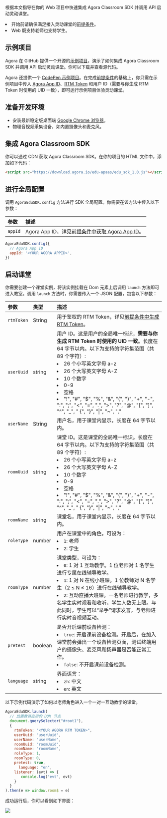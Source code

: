 根据本文指导在你的 Web 项目中快速集成 Agora Classroom SDK 并调用 API 启动灵动课堂。

<div class="alert note"><li>开始前请确保满足接入灵动课堂的<a href="./agora_class_prep">前提条件</a>。<li>Web 既支持老师也支持学生。</div>

## 示例项目

Agora 在 GitHub 提供一个开源的[示例项目](https://github.com/AgoraIO-Community/CloudClass-Desktop)，演示了如何集成 Agora Classroom SDK 并调用 API 启动灵动课堂。你可以下载并查看源代码。

Agora 还提供一个 [CodePen 示例项目](https://codepen.io/agoratechwriter/pen/OJRrOxg)。在完成[前提条件](https://docs.agora.io/cn/agora-class/agora_class_prep?platform=Web)的基础上，你只需在示例项目中传入 [Agora App ID](https://docs.agora.io/cn/agora-class/agora_class_prep?platform=Web#1-创建-agora-项目并获取-app-id-和-app-证书)、[RTM Token](https://docs.agora.io/cn/agora-class/agora_class_prep?platform=Web#5-生成-rtm-token) 和用户 ID（需要与你生成 RTM Token 时使用的 UID 一致），即可运行示例项目体验灵动课堂。

## 准备开发环境

- 安装最新稳定版桌面端 [Google Chrome 浏览器](https://www.google.cn/chrome/)。
- 物理音视频采集设备，如内置摄像头和麦克风。

## 集成 Agora Classroom SDK

你可以通过 CDN 获取 Agora Classroom SDK。在你的项目的 HTML 文件中，添加如下代码：

```html
<script src="https://download.agora.io/edu-apaas/edu_sdk_1.0.js"></script>
```

## 进行全局配置

调用 `AgoraEduSDK.config` 方法进行 SDK 全局配置。你需要在该方法中传入以下参数：

| 参数    | 描述                                                         |
| :------ | :----------------------------------------------------------- |
| `appId` | Agora App ID，详见[前提条件中获取 Agora App ID](https://docs.agora.io/cn/agora-class/agora_class_prep?platform=Web#1-创建-agora-项目并获取-app-id-和-app-证书)。 |

```js
AgoraEduSDK.config({
  // Agora App ID
  appId: '<YOUR AGORA APPID>',
})
```

## 启动课堂

你需要创建一个课堂实例，将该实例挂载在 Dom 元素上后调用 `launch` 方法即可进入教室。调用 `launch` 方法时，你需要传入一个 JSON 配置，包含以下参数：

| 参数       | 类型    | 描述                                                         |
| :--------- | :------ | :----------------------------------------------------------- |
| `rtmToken` | String  | 用于鉴权的 RTM Token，详见[前提条件中生成 RTM Token](https://docs.agora.io/cn/agora-class/agora_class_prep?platform=Web#5-生成-rtm-token)。 |
| `userUuid` | string  | 用户 ID。这是用户的全局唯一标识，**需要与你生成 RTM Token 时使用的 UID 一致**。长度在 64 字节以内。以下为支持的字符集范围（共 89 个字符）:<li>26 个小写英文字母 a-z<li>26 个大写英文字母 A-Z<li>10 个数字 <li>0-9<li>空格<li>"!", "#", "$", "%", "&", "(", ")", "+", "-", ":", ";", "<", "=", ".", ">", "?", "@", "[", "]", "^", "_", " {", "}", "\|", "~", "," |
| `userName` | String  | 用户名，用于课堂内显示，长度在 64 字节以内。                 |
| `roomUuid` | string  | 课堂 ID。这是课堂的全局唯一标识。长度在 64 字节以内。以下为支持的字符集范围（共 89 个字符）:<li>26 个小写英文字母 a-z<li>26 个大写英文字母 A-Z<li>10 个数字 <li>0-9<li>空格<li>"!", "#", "$", "%", "&", "(", ")", "+", "-", ":", ";", "<", "=", ".", ">", "?", "@", "[", "]", "^", "_", " {", "}", "\|", "~", "," |
| `roomName` | string  | 课堂名，用于课堂内显示，长度在 64 字节以内。                 |
| `roleType` | number  | 用户在课堂中的角色，可设为：<li>`1`: 老师<li>`2`: 学生                 |
| `roomType` | number  | 课堂类型，可设为：<li>`0`: 1 对 1 互动教学。1 位老师对 1 名学生进行专属在线辅导教学。<li>`1`: 1 对 N 在线小班课。1 位教师对 N 名学生（2 ≤ N ≤ 16）进行在线辅导教学。<li>`2`: 互动直播大班课。一名老师进行教学，多名学生实时观看和收听，学生人数无上限。与此同时，学生可以“举手”请求发言，与老师进行实时音视频互动。 |
| `pretest`  | boolean | 是否开启课前设备检测：<li>`true`: 开启课前设备检测。开启后，在加入课堂前会弹出一个设备检测页面，测试终端用户的摄像头、麦克风和扬声器是否能正常工作。<li>`false`: 不开启课前设备检测。 |
| `language`  | string | 界面语言：<li>`zh`: 中文 <li>`en`: 英文 |

以下示例代码演示了如何以老师角色进入一个一对一互动教学的课堂。

```js
AgoraEduSDK.launch(
  // 放置教育应用的 DOM 节点
  document.querySelector("#root1"),
  {
    rtmToken: "<YOUR AGORA RTM TOKEN>",
    userUuid: "userUuid",
    userName: "userName",
    roomUuid: "roomUuid",
    roomName: "roomName",
    roleType: 1,
    roomType: 0,
    pretest: true,
	  language: "en",
    listener: (evt) => {
       console.log("evt", evt)
    }
  }
).then(e => window.room$ = e)
```

成功运行后，你可以看到如下界面：

![](https://web-cdn.agora.io/docs-files/1611126476035)